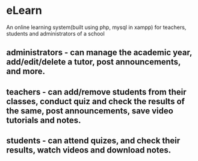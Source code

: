# eLearn
An online learning system(built using php, mysql in xampp) for teachers, students and administrators of a school
## administrators - can manage the academic year, add/edit/delete a tutor, post announcements, and more.
## teachers - can add/remove students from their classes, conduct quiz and check the results of the same, post announcements, save video tutorials and notes.
## students - can attend quizes, and check their results, watch videos and download notes.